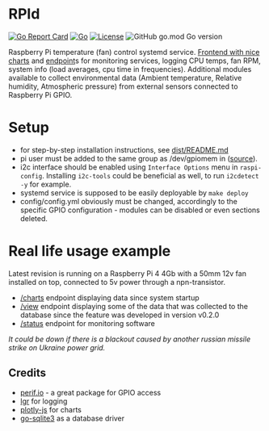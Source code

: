 # RPId
[![Go Report Card](https://goreportcard.com/badge/github.com/parMaster/rpid)](https://goreportcard.com/report/github.com/parMaster/rpid)
[![Go](https://github.com/parMaster/rpid/actions/workflows/go.yml/badge.svg)](https://github.com/parMaster/rpid/actions/workflows/go.yml)
[![License](https://img.shields.io/github/license/parMaster/rpid)](https://github.com/parMaster/rpid/blob/main/LICENSE)
![GitHub go.mod Go version](https://img.shields.io/github/go-mod/go-version/parMaster/rpid?filename=go.mod)

Raspberry Pi temperature (fan) control systemd service. [Frontend with nice charts](https://pi4.cdns.com.ua/charts) and [endpoint](https://pi4.cdns.com.ua/status)s for monitoring services, logging CPU temps, fan RPM, system info (load averages, cpu time in frequencies). Additional modules available to collect environmental data (Ambient temperature, Relative humidity, Atmospheric pressure) from external sensors connected to Raspberry Pi GPIO.

# Setup
- for step-by-step installation instructions, see [dist/README.md](https://github.com/parMaster/rpid/blob/main/dist/README.md)
- pi user must be added to the same group as /dev/gpiomem in ([source](https://raspberrypi.stackexchange.com/questions/40105/access-gpio-pins-without-root-no-access-to-dev-mem-try-running-as-root)).
- i2c interface should be enabled using `Interface Options` menu in `raspi-config`. Installing `i2c-tools` could be beneficial as well, to run `i2cdetect -y` for example.
- systemd service is supposed to be easily deployable by `make deploy`
- config/config.yml obviously must be changed, accordingly to the specific GPIO configuration - modules can be disabled or even sections deleted.

# Real life usage example
Latest revision is running on a Raspberry Pi 4 4Gb with a 50mm 12v fan installed on top, connected to 5v power through a npn-transistor. 
- [/charts](https://pi4.cdns.com.ua/charts) endpoint displaying data since system startup
- [/view](https://pi4.cdns.com.ua/view) endpoint displaying some of the data that was collected to the database since the feature was developed in version v0.2.0
- [/status](https://pi4.cdns.com.ua/status) endpoint for monitoring software

_It could be down if there is a blackout caused by another russian missile strike on Ukraine power grid._

## Credits
- [perif.io](https://perif.io) - a great package for GPIO access
- [lgr](github.com/go-pkgz/lgr) for logging
- [plotly-js](https://github.com/plotly/plotly.js) for charts
- [go-sqlite3](github.com/mattn/go-sqlite3) as a database driver
